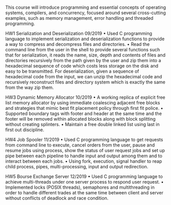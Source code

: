 This course will introduce programming and essential concepts of operating systems, compilers, and concurrency, focused around several cross-cutting examples, such as memory management, error handling and threaded programming.

HW1
Serialization and Deserialization    09/2019
•	Used C programming language to implement serialization and deserialization functions to provide a way to compress and decompress files and directories.
•	Read the command line from the user in the shell to provide several functions such that for serialization, it reads the name, size, depth and contents of files and directories recursively from the path given by the user and zip them into a hexadecimal sequence of code which costs less storage on the disk and easy to be transmitted. For deserialization, given a sequence of hexadecimal code from the input, we can unzip the hexadecimal code and recursively reconstruct files and directory system which is exactly the same from the way zip them.

HW3
Dynamic Memory Allocator  10/2019
•	A working replica of explicit free list memory allocator by using immediate coalescing adjacent free blocks and strategies that mimic best fit placement policy through first fit police.
•	Supported boundary tags with footer and header at the same time and the footer will be removed within allocated blocks along with block splitting without creating splinters.
•	Maintain a free double linked list using last in first out discipline.

HW4
Job Spooler             11/2019
•	Used C programming language to get requests from command line to execute, cancel orders from the user, pause and resume jobs using process, show the status of user request jobs and set up pipe between each pipeline to handle input and output among them and to interact between each jobs.
•	Using fork, execution, signal handler to reap child process, pipes, multi-processing, input and output redirection.

HW5
Bourse Exchange Server  12/2019
•	Used C programming language to achieve multi-threads under one server process to respond user request.
•	Implemented locks (POSIX threads), semaphores and multithreading in order to handle different trades at the same time between client and server without conflicts of deadlock and race condition.

